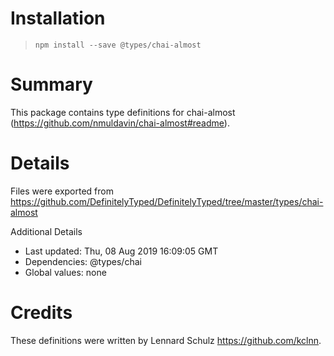 # Installation
> `npm install --save @types/chai-almost`

# Summary
This package contains type definitions for chai-almost (https://github.com/nmuldavin/chai-almost#readme).

# Details
Files were exported from https://github.com/DefinitelyTyped/DefinitelyTyped/tree/master/types/chai-almost

Additional Details
 * Last updated: Thu, 08 Aug 2019 16:09:05 GMT
 * Dependencies: @types/chai
 * Global values: none

# Credits
These definitions were written by Lennard Schulz <https://github.com/kclnn>.
